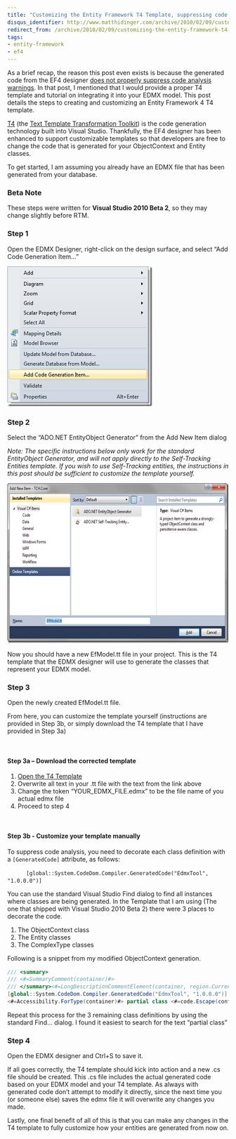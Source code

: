 ```yaml
---
title: "Customizing the Entity Framework T4 Template, suppressing code analysis"
disqus_identifier: http://www.matthidinger.com/archive/2010/02/09/customizing-the-entity-framework-t4-template-suppressing-code-analysis.aspx
redirect_from: /archive/2010/02/09/customizing-the-entity-framework-t4-template-suppressing-code-analysis.aspx/
tags: 
- entity-framework
- ef4
---
```

As a brief recap, the reason this post even exists is because the generated code from the EF4 designer [does not properly suppress code analysis warnings](http://matthidinger.com/archive/2010/02/04/ef4-edmx-does-not-suppress-code-analysis-warnings.aspx). In that post, I mentioned that I would provide a proper T4 template and tutorial on integrating it into your EDMX model. This post details the steps to creating and customizing an Entity Framework 4 T4 template.

[T4](http://www.hanselman.com/blog/T4TextTemplateTransformationToolkitCodeGenerationBestKeptVisualStudioSecret.aspx) (the [Text Template Transformation Toolkit](http://msdn.microsoft.com/en-us/library/bb126445.aspx)) is the code generation technology built into Visual Studio. Thankfully, the EF4 designer has been enhanced to support customizable templates so that developers are free to change the code that is generated for your ObjectContext and Entity classes.

To get started, I am assuming you already have an EDMX file that has been generated from your database.

### Beta Note

These steps were written for **Visual Studio 2010 Beta 2**, so they may change slightly before RTM.

### Step 1

Open the EDMX Designer, right-click on the design surface, and select “Add Code Generation Item…”

[<img src="/images/subtext-content/CustomizingtheEntityFrameworkT4Templates_DCCE/addcodegenitem_thumb.png" title="addcodegenitem" alt="addcodegenitem" width="330" height="319" />](/images/subtext-content/CustomizingtheEntityFrameworkT4Templates_DCCE/addcodegenitem.png) 

### Step 2

Select the “ADO.NET EntityObject Generator” from the Add New Item dialog

*Note: The specific instructions below only work for the standard EntityObject Generator, and will not apply directly to the Self-Tracking Entities template. If you wish to use Self-Tracking entities, the instructions in this post should be sufficient to customize the template yourself.*

[<img src="/images/subtext-content/CustomizingtheEntityFrameworkT4Templates_DCCE/image_thumb.png" title="image" alt="image" width="644" height="364" />](/images/subtext-content/CustomizingtheEntityFrameworkT4Templates_DCCE/image.png)

Now you should have a new EfModel.tt file in your project. This is the T4 template that the EDMX designer will use to generate the classes that represent your EDMX model.

### Step 3

Open the newly created EfModel.tt file.

From here, you can customize the template yourself (instructions are provided in Step 3b, or simply download the T4 template that I have provided in Step 3a)

 

#### Step 3a – Download the corrected template

1.  [Open the T4 Template](http://www.matthidinger.com/downloads/codesnippets/edmxt4template.txt)
2.  Overwrite all text in your .tt file with the text from the link above
3.  Change the token “YOUR\_EDMX\_FILE.edmx” to be the file name of you actual edmx file
4.  Proceed to step 4

 

#### Step 3b - Customize your template manually

To suppress code analysis, you need to decorate each class definition with a `[GeneratedCode]` attribute, as follows:

`      [global::System.CodeDom.Compiler.GeneratedCode("EdmxTool", "1.0.0.0")]`

You can use the standard Visual Studio Find dialog to find all instances where classes are being generated. In the Template that I am using (The one that shipped with Visual Studio 2010 Beta 2) there were 3 places to decorate the code.

1.  The ObjectContext class
2.  The Entity classes
3.  The ComplexType classes

Following is a snippet from my modified ObjectContext generation.

```csharp
/// <summary>
/// <#=SummaryComment(container)#>
/// </summary><#=LongDescriptionCommentElement(container, region.CurrentIndentLevel)#>
[global::System.CodeDom.Compiler.GeneratedCode("EdmxTool", "1.0.0.0")]
<#=Accessibility.ForType(container)#> partial class <#=code.Escape(container)#> : ObjectContext
```

Repeat this process for the 3 remaining class definitions by using the standard Find… dialog. I found it easiest to search for the text “partial class”

### Step 4

Open the EDMX designer and Ctrl+S to save it.

If all goes correctly, the T4 template should kick into action and a new .cs file should be created. This .cs file includes the actual generated code based on your EDMX model and your T4 template. As always with generated code don’t attempt to modify it directly, since the next time you (or someone else) saves the edmx file it will overwrite any changes you made.

Lastly, one final benefit of all of this is that you can make any changes in the T4 template to fully customize how your entities are generated from now on.

 

